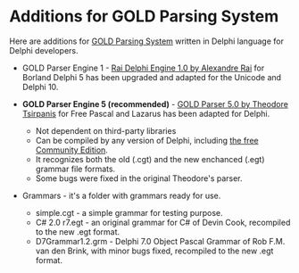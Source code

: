 # Additions for GOLD Parsing System
Here are additions for [GOLD Parsing System](http://www.goldparser.org) written in Delphi language for Delphi developers.

* GOLD Parser Engine 1 - [Rai Delphi Engine 1.0 by Alexandre Rai](http://www.goldparser.org/engine/1/delphi/index.htm) for Borland Delphi 5 has been upgraded and adapted for the Unicode and Delphi 10.

* **GOLD Parser Engine 5 (recommended)** - [GOLD Parser 5.0 by Theodore Tsirpanis](https://gitlab.com/teo-tsirpanis/gold-parser-lazarus) for Free Pascal and Lazarus has been adapted for Delphi.
  * Not dependent on third-party libraries
  * Can be compiled by any version of Delphi, including [the free Community Edition](https://www.embarcadero.com/products/delphi/starter).
  * It recognizes both the old (.cgt) and the new enchanced (.egt) grammar file formats.
  * Some bugs were fixed in the original Theodore's parser.

* Grammars - it's a folder with grammars ready for use.
  * simple.cgt - a simple grammar for testing purpose.
  * C# 2.0 r7.egt - an original grammar for C# of Devin Cook, recompiled to the new .egt format.
  * D7Grammar1.2.grm - Delphi 7.0 Object Pascal Grammar of Rob F.M. van den Brink, with minor bugs fixed, recompiled to the new .egt format.
